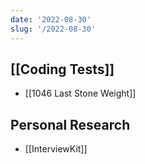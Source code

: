 ```yaml
---
date: '2022-08-30'
slug: '/2022-08-30'
---
```


## [[Coding Tests]]

- [[1046 Last Stone Weight]]

## Personal Research

- [[InterviewKit]]
